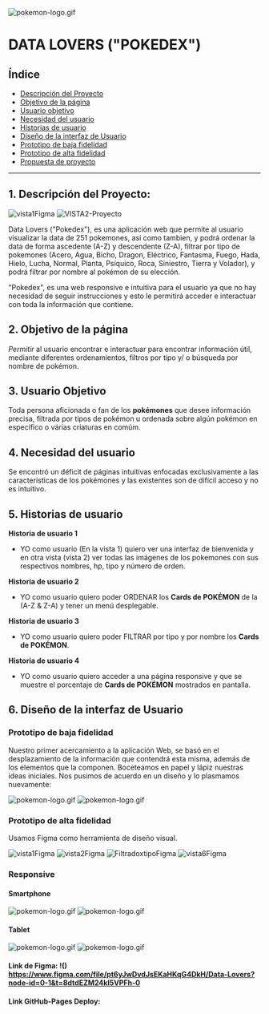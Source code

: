 ![pokemon-logo.gif](https://github.com/LadyDi3103/DEV005-data-lovers/blob/main/src/img/pokemon-logo.gif?raw=true)

# DATA LOVERS ("POKEDEX")

## Índice

* [Descripción del Proyecto](Descripción-del-proyecto)
* [Objetivo de la página](objetivo-de-la-página)
* [Usuario objetivo](Usuario-objetivo)
* [Necesidad del usuario](necesidad-del-usuario)
* [Historias de usuario](historias-de-usuario)
* [Diseño de la interfaz de Usuario](Diseño-de-la-interfaz-de-Usuario)
* [Prototipo de baja fidelidad](Prototipo-de-baja-fidelidad)
* [Prototipo de alta fidelidad](Prototipo-de-alta-fidelidad)
* [Propuesta de proyecto](Propuesta-de-proyecto)

---

## 1. Descripción del Proyecto:

![vista1Figma](https://github.com/LadyDi3103/DEV005-data-lovers/blob/main/src/img/figmaImg1.png?raw=true)     ![VISTA2-Proyecto](https://github.com/LadyDi3103/DEV005-data-lovers/blob/main/src/img/figmaImg2.png?raw=true)

Data Lovers ("Pokedex"), es una aplicación web que permite al usuario visualizar la data de 251 pokemones, asi como tambien, y podrá ordenar la data de forma ascedente (A-Z) y descendente (Z-A), filtrar por tipo de pokemones (Acero, Agua, Bicho, Dragon, Eléctrico, Fantasma, Fuego, Hada, Hielo, Lucha, Normal, Planta, Psíquico, Roca, Siniestro, Tierra y Volador), y podrá filtrar por nombre al pokémon de su elección.

"Pokedex", es una web responsive e intuitiva para el usuario ya que no hay necesidad de seguir instrucciones y esto le permitirá acceder e interactuar con toda la información que contiene.

## 2. Objetivo de la página

*Permitir* al usuario encontrar e interactuar para encontrar información útil, mediante diferentes ordenamientos, filtros por tipo y/ o búsqueda por nombre de pokémon.

## 3. Usuario Objetivo

Toda persona aficionada o fan de los **pokémones** que desee información precisa, filtrada por tipos de pokémon u ordenada sobre algún pokémon en específico o várias criaturas en comúm.

## 4. Necesidad del usuario

Se encontró un déficit de páginas intuitivas enfocadas exclusivamente a las características de los pokémones y las existentes son de difícil acceso y no es intuitivo.

## 5. Historias de usuario

**Historia de usuario 1**

* YO como usuario (En la vista 1) quiero ver una interfaz de bienvenida y en otra vista (vista 2) ver todas las imágenes de los pokemones con sus respectivos nombres, hp, tipo y número de orden.

**Historia de usuario 2**

* YO como usuario quiero poder ORDENAR los **Cards de POKÉMON** de la (A-Z & Z-A) y tener un menú desplegable.

**Historia de usuario 3**

* YO como usuario quiero poder FILTRAR por tipo y por nombre los  **Cards de POKÉMON**.

**Historia de usuario 4**

* YO como usuario quiero acceder a una página responsive y que se muestre el porcentaje de **Cards de POKÉMON** mostrados en pantalla.

## 6. Diseño de la interfaz de Usuario

### Prototipo de baja fidelidad

Nuestro primer acercamiento a la aplicación Web, se basó en el desplazamiento de la información que contendrá esta misma, además de los elementos que la componen. Boceteamos en papel y lápiz nuestras ideas iniciales. Nos pusimos de acuerdo en un diseño y lo plasmamos nuevamente:

![pokemon-logo.gif](https://github.com/LadyDi3103/DEV005-data-lovers/blob/main/src/img/pokemon-logo.gif?raw=true)
![pokemon-logo.gif](https://github.com/LadyDi3103/DEV005-data-lovers/blob/main/src/img/pokemon-logo.gif?raw=true)

### Prototipo de alta fidelidad

Usamos Figma como herramienta de diseño visual.

![vista1Figma](https://github.com/LadyDi3103/DEV005-data-lovers/blob/main/src/img/figmaImg1.png?raw=true)
![vista2Figma](https://github.com/LadyDi3103/DEV005-data-lovers/blob/main/src/img/figmaImg2.png?raw=true)
![FiltradoxtipoFigma](https://github.com/LadyDi3103/DEV005-data-lovers/blob/main/src/img/figmaImg5.png?raw=true)
![vista6Figma](https://github.com/LadyDi3103/DEV005-data-lovers/blob/main/src/img/figmaImg6.png?raw=true)

### Responsive

#### Smartphone

![pokemon-logo.gif](https://github.com/LadyDi3103/DEV005-data-lovers/blob/main/src/img/pokemon-logo.gif?raw=true)
![pokemon-logo.gif](https://github.com/LadyDi3103/DEV005-data-lovers/blob/main/src/img/pokemon-logo.gif?raw=true)

#### Tablet

![pokemon-logo.gif](https://github.com/LadyDi3103/DEV005-data-lovers/blob/main/src/img/pokemon-logo.gif?raw=true)
![pokemon-logo.gif](https://github.com/LadyDi3103/DEV005-data-lovers/blob/main/src/img/pokemon-logo.gif?raw=true)

#### Link de Figma: !() https://www.figma.com/file/pt6yJwDvdJsEKaHKqG4DkH/Data-Lovers?node-id=0-1&t=8dtdEZM24kI5VPFh-0

#### Link GitHub-Pages Deploy:
